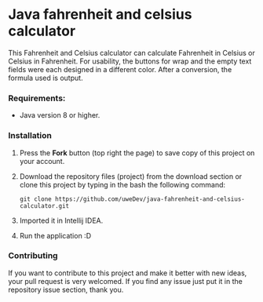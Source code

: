 # Java fahrenheit and celsius calculator

This Fahrenheit and Celsius calculator can calculate Fahrenheit in Celsius or Celsius in Fahrenheit. For usability, the buttons for wrap and the empty text fields were each designed in a different color. After a conversion, the formula used is output.

### Requirements:
* Java version 8 or higher.

### Installation
1. Press the **Fork** button (top right the page) to save copy of this project on your account.

2. Download the repository files (project) from the download section or clone this project by typing in the bash the following command:

       git clone https://github.com/uweDev/java-fahrenheit-and-celsius-calculator.git
3. Imported it in Intellij IDEA.
4. Run the application :D

### Contributing
If you want to contribute to this project and make it better with new ideas, your pull request is very welcomed.
If you find any issue just put it in the repository issue section, thank you.
